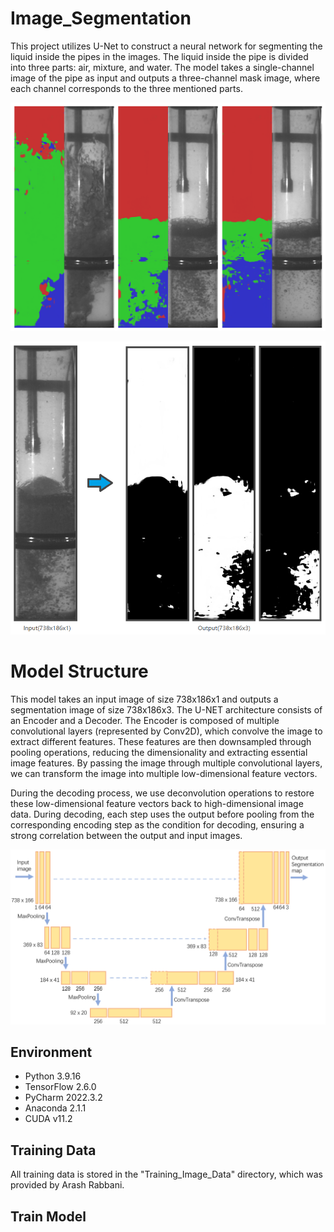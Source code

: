 # Image_Segmentation
This project utilizes U-Net to construct a neural network for segmenting the liquid inside the pipes in the images. The liquid inside the pipe is divided into three parts: air, mixture, and water. The model takes a single-channel image of the pipe as input and outputs a three-channel mask image, where each channel corresponds to the three mentioned parts.

![Local Image](asset/demoImage.png)

![Local Image](asset/segentaiondemo.png)

# Model Structure
This model takes an input image of size 738x186x1 and outputs a segmentation image of size 738x186x3. The U-NET architecture consists of an Encoder and a Decoder. The Encoder is composed of multiple convolutional layers (represented by Conv2D), which convolve the image to extract different features. These features are then downsampled through pooling operations, reducing the dimensionality and extracting essential image features. By passing the image through multiple convolutional layers, we can transform the image into multiple low-dimensional feature vectors.

During the decoding process, we use deconvolution operations to restore these low-dimensional feature vectors back to high-dimensional image data. During decoding, each step uses the output before pooling from the corresponding encoding step as the condition for decoding, ensuring a strong correlation between the output and input images.

![Local Image](asset/UNet.png)

## Environment
* Python 3.9.16
* TensorFlow 2.6.0
* PyCharm 2022.3.2
* Anaconda 2.1.1
* CUDA v11.2

## Training Data
All training data is stored in the "Training_Image_Data" directory, which was provided by Arash Rabbani.

## Train Model

